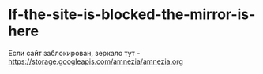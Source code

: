 # If-the-site-is-blocked-the-mirror-is-here
Если сайт заблокирован, зеркало тут - https://storage.googleapis.com/amnezia/amnezia.org
